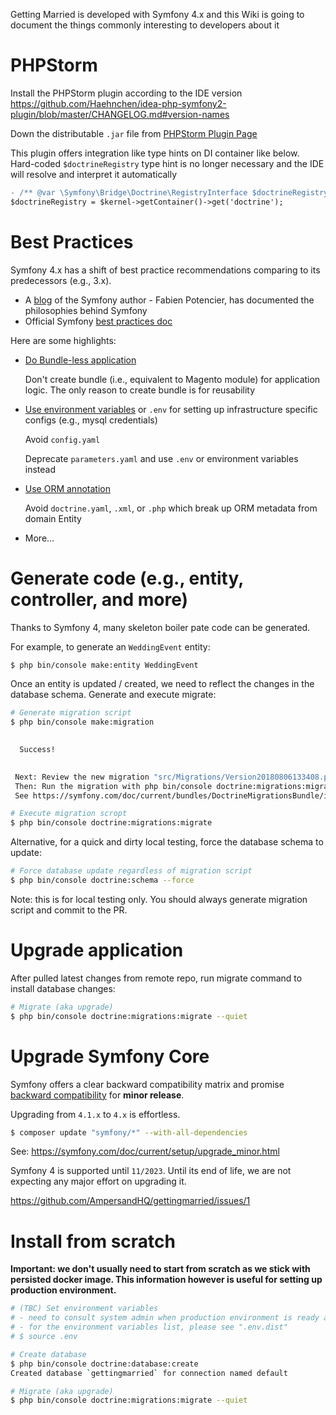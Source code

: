 Getting Married is developed with Symfony 4.x and this Wiki is going to document the things commonly interesting to developers about it

# PHPStorm

Install the PHPStorm plugin according to the IDE version
https://github.com/Haehnchen/idea-php-symfony2-plugin/blob/master/CHANGELOG.md#version-names

Down the distributable `.jar` file from [PHPStorm Plugin Page](https://plugins.jetbrains.com/plugin/7219-symfony-plugin)

This plugin offers integration like type hints on DI container like below. Hard-coded `$doctrineRegistry` type hint is no longer necessary and the IDE will resolve and interpret it automatically

```diff
- /** @var \Symfony\Bridge\Doctrine\RegistryInterface $doctrineRegistry */
$doctrineRegistry = $kernel->getContainer()->get('doctrine');
```

# Best Practices

Symfony 4.x has a shift of best practice recommendations comparing to its predecessors (e.g., 3.x).

- A [blog](http://fabien.potencier.org/) of the Symfony author - Fabien Potencier, has documented the philosophies behind Symfony
- Official Symfony [best practices doc](http://symfony.com/doc/current/best_practices/creating-the-project.html#application-bundles)

Here are some highlights:

- [Do Bundle-less application](http://fabien.potencier.org/symfony4-monolith-vs-micro.html#bundle-less-applications)

    Don't create bundle (i.e., equivalent to Magento module) for application logic. The only reason to create bundle is for reusability

- [Use environment variables](http://fabien.potencier.org/symfony4-best-practices.html#environment-variables) or `.env` for setting up infrastructure specific configs (e.g., mysql credentials)

    Avoid `config.yaml`

    Deprecate `parameters.yaml` and use `.env` or environment variables instead

- [Use ORM annotation](https://symfony.com/doc/current/best_practices/business-logic.html#doctrine-mapping-information)

    Avoid `doctrine.yaml`, `.xml`, or `.php` which break up ORM metadata from domain Entity

- More...

# Generate code (e.g., entity, controller, and more)

Thanks to Symfony 4, many skeleton boiler pate code can be generated.

For example, to generate an `WeddingEvent` entity:

```bash
$ php bin/console make:entity WeddingEvent
```

Once an entity is updated / created, we need to reflect the changes in the database schema. Generate and execute migrate:

```bash
# Generate migration script
$ php bin/console make:migration

           
  Success! 
           

 Next: Review the new migration "src/Migrations/Version20180806133408.php"
 Then: Run the migration with php bin/console doctrine:migrations:migrate
 See https://symfony.com/doc/current/bundles/DoctrineMigrationsBundle/index.html

# Execute migration scropt
$ php bin/console doctrine:migrations:migrate
```

Alternative, for a quick and dirty local testing, force the database schema to update:

```bash
# Force database update regardless of migration script
$ php bin/console doctrine:schema --force
```

Note: this is for local testing only. You should always generate migration script and commit to the PR.

# Upgrade application

After pulled latest changes from remote repo, run migrate command to install database changes:

```bash
# Migrate (aka upgrade)
$ php bin/console doctrine:migrations:migrate --quiet
```

# Upgrade Symfony Core

Symfony offers a clear backward compatibility matrix and promise [backward compatibility](http://symfony.com/doc/current/contributing/code/bc.html) for **minor release**.

Upgrading from `4.1.x` to `4.x` is effortless.

```bash
$ composer update "symfony/*" --with-all-dependencies
```

See: https://symfony.com/doc/current/setup/upgrade_minor.html

Symfony 4 is supported until `11/2023`. Until its end of life, we are not expecting any major effort on upgrading it.

https://github.com/AmpersandHQ/gettingmarried/issues/1

# Install from scratch

**Important: we don't usually need to start from scratch as we stick with persisted docker image. This information however is useful for setting up production environment.** 

```bash
# (TBC) Set environment variables
# - need to consult system admin when production environment is ready and find the best way to set them up
# - for the environment variables list, please see ".env.dist"
# $ source .env

# Create database
$ php bin/console doctrine:database:create
Created database `gettingmarried` for connection named default

# Migrate (aka upgrade)
$ php bin/console doctrine:migrations:migrate --quiet
```